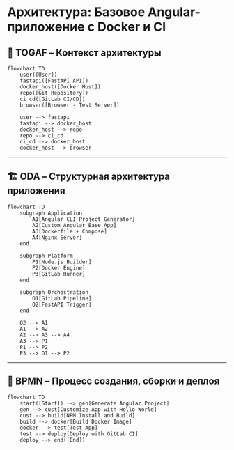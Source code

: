 # Архитектура: Базовое Angular-приложение с Docker и CI

## 🧭 TOGAF – Контекст архитектуры

```mermaid
flowchart TD
    user([User])
    fastapi([FastAPI API])
    docker_host([Docker Host])
    repo([Git Repository])
    ci_cd([GitLab CI/CD])
    browser([Browser - Test Server])

    user --> fastapi
    fastapi --> docker_host
    docker_host --> repo
    repo --> ci_cd
    ci_cd --> docker_host
    docker_host --> browser
```

---

## 🏗 ODA – Структурная архитектура приложения

```mermaid
flowchart TD
    subgraph Application
        A1[Angular CLI Project Generator]
        A2[Custom Angular Base App]
        A3[Dockerfile + Compose]
        A4[Nginx Server]
    end

    subgraph Platform
        P1[Node.js Builder]
        P2[Docker Engine]
        P3[GitLab Runner]
    end

    subgraph Orchestration
        O1[GitLab Pipeline]
        O2[FastAPI Trigger]
    end

    O2 --> A1
    A1 --> A2
    A2 --> A3 --> A4
    A3 --> P1
    P1 --> P2
    P3 --> O1 --> P2
```

---

## 🔄 BPMN – Процесс создания, сборки и деплоя

```mermaid
flowchart TD
    start([Start]) --> gen[Generate Angular Project]
    gen --> cust[Customize App with Hello World]
    cust --> build[NPM Install and Build]
    build --> docker[Build Docker Image]
    docker --> test[Test App]
    test --> deploy[Deploy with GitLab CI]
    deploy --> end([End])
```
